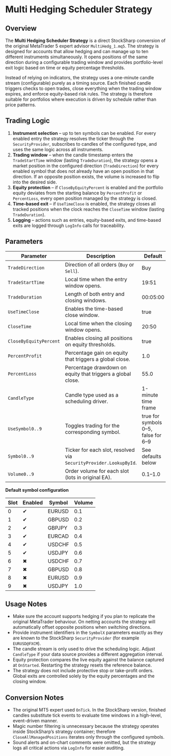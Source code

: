 # Multi Hedging Scheduler Strategy

## Overview
The **Multi Hedging Scheduler Strategy** is a direct StockSharp conversion of the original MetaTrader 5 expert advisor `MultiHedg_1.mq5`. The strategy is designed for accounts that allow hedging and can manage up to ten different instruments simultaneously. It opens positions of the same direction during a configurable trading window and provides portfolio-level exit logic based on time or equity percentage thresholds.

Instead of relying on indicators, the strategy uses a one-minute candle stream (configurable) purely as a timing source. Each finished candle triggers checks to open trades, close everything when the trading window expires, and enforce equity-based risk rules. The strategy is therefore suitable for portfolios where execution is driven by schedule rather than price patterns.

## Trading Logic
1. **Instrument selection** – up to ten symbols can be enabled. For every enabled entry the strategy resolves the ticker through the `SecurityProvider`, subscribes to candles of the configured type, and uses the same logic across all instruments.
2. **Trading window** – when the candle timestamp enters the `TradeStartTime` window (lasting `TradeDuration`), the strategy opens a market position in the configured direction (`TradeDirection`) for every enabled symbol that does not already have an open position in that direction. If an opposite position exists, the volume is increased to flip into the desired side.
3. **Equity protection** – if `CloseByEquityPercent` is enabled and the portfolio equity deviates from the starting balance by `PercentProfit` or `PercentLoss`, every open position managed by the strategy is closed.
4. **Time-based exit** – if `UseTimeClose` is enabled, the strategy closes all tracked positions when the clock reaches the `CloseTime` window (lasting `TradeDuration`).
5. **Logging** – actions such as entries, equity-based exits, and time-based exits are logged through `LogInfo` calls for traceability.

## Parameters
| Parameter | Description | Default |
|-----------|-------------|---------|
| `TradeDirection` | Direction of all orders (`Buy` or `Sell`). | Buy |
| `TradeStartTime` | Local time when the entry window opens. | 19:51 |
| `TradeDuration` | Length of both entry and closing windows. | 00:05:00 |
| `UseTimeClose` | Enables the time-based close window. | true |
| `CloseTime` | Local time when the closing window opens. | 20:50 |
| `CloseByEquityPercent` | Enables closing all positions on equity thresholds. | true |
| `PercentProfit` | Percentage gain on equity that triggers a global close. | 1.0 |
| `PercentLoss` | Percentage drawdown on equity that triggers a global close. | 55.0 |
| `CandleType` | Candle type used as a scheduling driver. | 1-minute time frame |
| `UseSymbol0..9` | Toggles trading for the corresponding symbol. | true for symbols 0–5, false for 6–9 |
| `Symbol0..9` | Ticker for each slot, resolved via `SecurityProvider.LookupById`. | See defaults below |
| `Volume0..9` | Order volume for each slot (lots in original EA). | 0.1–1.0 |

**Default symbol configuration**

| Slot | Enabled | Symbol | Volume |
|------|---------|--------|--------|
| 0 | ✔ | EURUSD | 0.1 |
| 1 | ✔ | GBPUSD | 0.2 |
| 2 | ✔ | GBPJPY | 0.3 |
| 3 | ✔ | EURCAD | 0.4 |
| 4 | ✔ | USDCHF | 0.5 |
| 5 | ✔ | USDJPY | 0.6 |
| 6 | ✖ | USDCHF | 0.7 |
| 7 | ✖ | GBPUSD | 0.8 |
| 8 | ✖ | EURUSD | 0.9 |
| 9 | ✖ | USDJPY | 1.0 |

## Usage Notes
- Make sure the account supports hedging if you plan to replicate the original MetaTrader behaviour. On netting accounts the strategy will automatically offset opposite positions when switching directions.
- Provide instrument identifiers in the `SymbolX` parameters exactly as they are known to the StockSharp `SecurityProvider` (for example `EURUSD@FXCM`).
- The candle stream is only used to drive the scheduling logic. Adjust `CandleType` if your data source provides a different aggregation interval.
- Equity protection compares the live equity against the balance captured at `OnStarted`. Restarting the strategy resets the reference balance.
- The strategy does not include protective stop or take-profit orders. Global exits are controlled solely by the equity percentages and the closing window.

## Conversion Notes
- The original MT5 expert used `OnTick`. In the StockSharp version, finished candles substitute tick events to evaluate time windows in a high-level, event-driven manner.
- Magic number filtering is unnecessary because the strategy operates inside StockSharp’s strategy container; therefore `CloseAllManagedPositions` iterates only through the configured symbols.
- Sound alerts and on-chart comments were omitted, but the strategy logs all critical actions via `LogInfo` for easier auditing.
